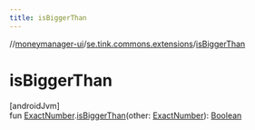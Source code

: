 ```yaml
---
title: isBiggerThan
---
```

//[moneymanager-ui](../../index.html)/[se.tink.commons.extensions](index.html)/[isBiggerThan](is-bigger-than.html)



# isBiggerThan



[androidJvm]\
fun [ExactNumber](../com.tink.model.misc/-exact-number/index.html).[isBiggerThan](is-bigger-than.html)(other: [ExactNumber](../com.tink.model.misc/-exact-number/index.html)): [Boolean](https://kotlinlang.org/api/latest/jvm/stdlib/kotlin/-boolean/index.html)




